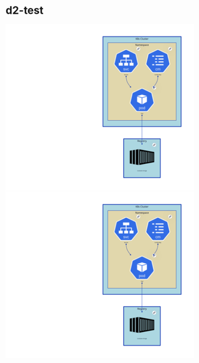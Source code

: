 # d2-test

[![diagram](./diagram.svg)](https://raw.githubusercontent.com/MxNxPx/d2-test/main/diagram.svg?sanitize=true "Redirect to diagram")
[![diagram](./diagram.svg)](https://cdn.jsdelivr.net/gh/MxNxPx/d2-test@main/diagram.svg "Redirect to diagram")
